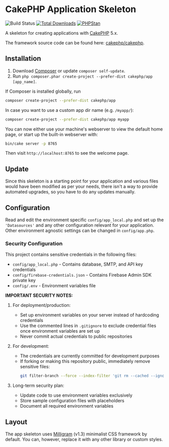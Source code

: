# CakePHP Application Skeleton

![Build Status](https://github.com/cakephp/app/actions/workflows/ci.yml/badge.svg?branch=5.x)
[![Total Downloads](https://img.shields.io/packagist/dt/cakephp/app.svg?style=flat-square)](https://packagist.org/packages/cakephp/app)
[![PHPStan](https://img.shields.io/badge/PHPStan-level%208-brightgreen.svg?style=flat-square)](https://github.com/phpstan/phpstan)

A skeleton for creating applications with [CakePHP](https://cakephp.org) 5.x.

The framework source code can be found here: [cakephp/cakephp](https://github.com/cakephp/cakephp).

## Installation

1. Download [Composer](https://getcomposer.org/doc/00-intro.md) or update `composer self-update`.
2. Run `php composer.phar create-project --prefer-dist cakephp/app [app_name]`.

If Composer is installed globally, run

```bash
composer create-project --prefer-dist cakephp/app
```

In case you want to use a custom app dir name (e.g. `/myapp/`):

```bash
composer create-project --prefer-dist cakephp/app myapp
```

You can now either use your machine's webserver to view the default home page, or start
up the built-in webserver with:

```bash
bin/cake server -p 8765
```

Then visit `http://localhost:8765` to see the welcome page.

## Update

Since this skeleton is a starting point for your application and various files
would have been modified as per your needs, there isn't a way to provide
automated upgrades, so you have to do any updates manually.

## Configuration

Read and edit the environment specific `config/app_local.php` and set up the
`'Datasources'` and any other configuration relevant for your application.
Other environment agnostic settings can be changed in `config/app.php`.

### Security Configuration

This project contains sensitive credentials in the following files:

- `config/app_local.php` - Contains database, SMTP, and API key credentials
- `config/firebase-credentials.json` - Contains Firebase Admin SDK private key
- `config/.env` - Environment variables file

**IMPORTANT SECURITY NOTES:**

1. For deployment/production:
   - Set up environment variables on your server instead of hardcoding credentials
   - Use the commented lines in `.gitignore` to exclude credential files once environment variables are set up
   - Never commit actual credentials to public repositories

2. For development:
   - The credentials are currently committed for development purposes
   - If forking or making this repository public, immediately remove sensitive files:
     ```bash
     git filter-branch --force --index-filter 'git rm --cached --ignore-unmatch config/app_local.php config/firebase-credentials.json' --prune-empty --tag-name-filter cat -- --all
     ```

3. Long-term security plan:
   - Update code to use environment variables exclusively
   - Store sample configuration files with placeholders
   - Document all required environment variables

## Layout

The app skeleton uses [Milligram](https://milligram.io/) (v1.3) minimalist CSS
framework by default. You can, however, replace it with any other library or
custom styles.
